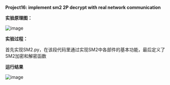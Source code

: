 **Project16: implement sm2 2P decrypt with real network communication**

**实验原理图：**

![image](https://github.com/suibianchun/cxcysj/assets/138552183/5aa227c9-0b58-4cc5-9287-cfca055efde5)

**实验过程：**

首先实现SM2.py，在该段代码里通过实现SM2中各部件的基本功能，最后定义了SM2加密和解密函数


**运行结果**

![image](https://github.com/suibianchun/cxcysj/assets/138552183/0f68e697-deff-4d0a-bf53-64d3e85d77bc)
